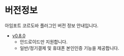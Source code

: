 # 버전정보

아임포트 코르도바 플러그인 버전 정보 안내입니다.

- [v0.8.0](https://github.com/iamport/iamport-cordova/tree/master)
  - 안드로이드만 지원합니다.
  - 일반/정기결제 및 휴대폰 본인인증 기능을 제공합니다.